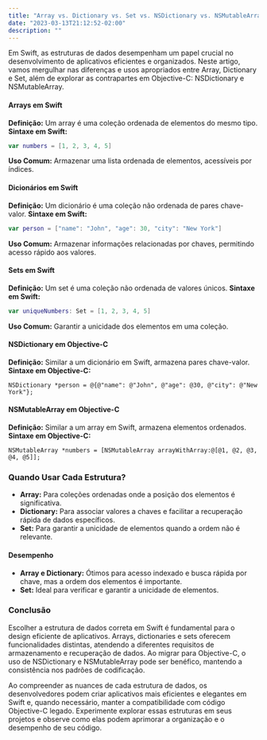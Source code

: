 ```yaml
---
title: "Array vs. Dictionary vs. Set vs. NSDictionary vs. NSMutableArray"
date: "2023-03-13T21:12:52-02:00"
description: ""
---
```


Em Swift, as estruturas de dados desempenham um papel crucial no desenvolvimento de aplicativos eficientes e organizados. Neste artigo, vamos mergulhar nas diferenças e usos apropriados entre Array, Dictionary e Set, além de explorar as contrapartes em Objective-C: NSDictionary e NSMutableArray.

#### Arrays em Swift 

**Definição:** Um array é uma coleção ordenada de elementos do mesmo tipo.
**Sintaxe em Swift:**
```swift
var numbers = [1, 2, 3, 4, 5]
```
**Uso Comum:** Armazenar uma lista ordenada de elementos, acessíveis por índices.

#### Dicionários em Swift

**Definição:** Um dicionário é uma coleção não ordenada de pares chave-valor.
**Sintaxe em Swift:**
```swift
var person = ["name": "John", "age": 30, "city": "New York"]
```
**Uso Comum:** Armazenar informações relacionadas por chaves, permitindo acesso rápido aos valores.

#### Sets em Swift

**Definição:** Um set é uma coleção não ordenada de valores únicos.
**Sintaxe em Swift:**
```swift
var uniqueNumbers: Set = [1, 2, 3, 4, 5]
```
**Uso Comum:** Garantir a unicidade dos elementos em uma coleção.

#### NSDictionary em Objective-C

**Definição:** Similar a um dicionário em Swift, armazena pares chave-valor.
**Sintaxe em Objective-C:**
```objC
NSDictionary *person = @{@"name": @"John", @"age": @30, @"city": @"New York"};
```

#### NSMutableArray em Objective-C

**Definição:** Similar a um array em Swift, armazena elementos ordenados.
**Sintaxe em Objective-C:**
```objC
NSMutableArray *numbers = [NSMutableArray arrayWithArray:@[@1, @2, @3, @4, @5]];
```

### Quando Usar Cada Estrutura?
- **Array:** Para coleções ordenadas onde a posição dos elementos é significativa.
- **Dictionary:** Para associar valores a chaves e facilitar a recuperação rápida de dados específicos.
- **Set:** Para garantir a unicidade de elementos quando a ordem não é relevante.

#### Desempenho
- **Array e Dictionary:** Ótimos para acesso indexado e busca rápida por chave, mas a ordem dos elementos é importante.
- **Set:** Ideal para verificar e garantir a unicidade de elementos.

### Conclusão
Escolher a estrutura de dados correta em Swift é fundamental para o design eficiente de aplicativos. Arrays, dictionaries e sets oferecem funcionalidades distintas, atendendo a diferentes requisitos de armazenamento e recuperação de dados. Ao migrar para Objective-C, o uso de NSDictionary e NSMutableArray pode ser benéfico, mantendo a consistência nos padrões de codificação.

Ao compreender as nuances de cada estrutura de dados, os desenvolvedores podem criar aplicativos mais eficientes e elegantes em Swift e, quando necessário, manter a compatibilidade com código Objective-C legado. Experimente explorar essas estruturas em seus projetos e observe como elas podem aprimorar a organização e o desempenho de seu código.
